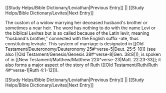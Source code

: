 [[Study Helps/Bible Dictionary/Leviathan|Previous Entry]]  ||  [[Study Helps/Bible Dictionary/Levites|Next Entry]]

 The custom of a widow marrying her deceased husband's brother or sometimes a near heir. The word has nothing to do with the name Levi or the biblical Levites but is so called because of the Latin levir, meaning "husband's brother," connected with the English suffix -ate, thus constituting levirate. This system of marriage is designated in [[Old Testament/Deuteronomy/Deuteronomy 25#^verse-5|Deut. 25:5-10]] (see also [[Old Testament/Genesis/Genesis 38#^verse-8|Gen. 38:8]]), is spoken of in [[New Testament/Matthew/Matthew 22#^verse-23|Matt. 22:23-33]]; it also forms a major aspect of the story of Ruth ([[Old Testament/Ruth/Ruth 4#^verse-1|Ruth 4:1-12]]).

[[Study Helps/Bible Dictionary/Leviathan|Previous Entry]]  ||  [[Study Helps/Bible Dictionary/Levites|Next Entry]]
